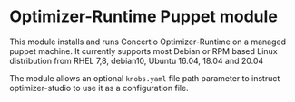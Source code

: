 # Optimizer-Runtime Puppet module

This module installs and runs Concertio Optimizer-Runtime on a managed puppet machine.
It currently supports most Debian or RPM based Linux distribution from RHEL 7,8, debian10, Ubuntu 16.04, 18.04 and 20.04

The module allows an optional `knobs.yaml` file path parameter to instruct optimizer-studio to use it as a configuration file.
